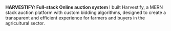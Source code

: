 **HARVESTIFY: Full-stack Online auction system**
I built Harvestify, a MERN stack auction platform with custom bidding algorithms, designed to create a transparent and efficient experience for farmers and buyers in the agricultural sector.
